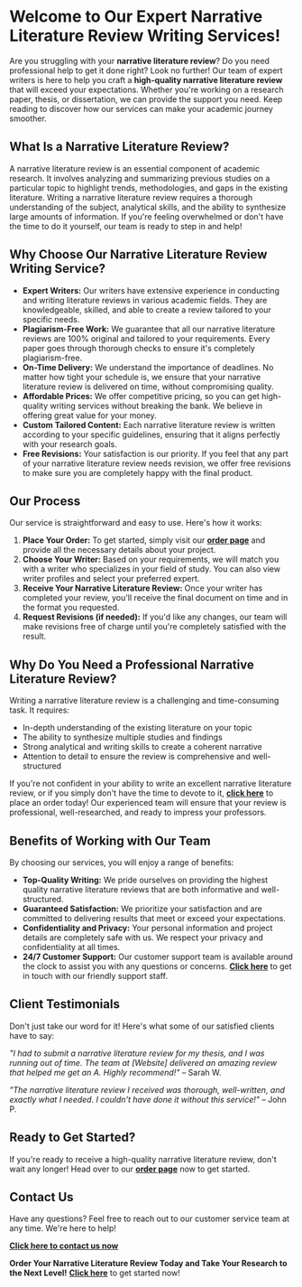 # Welcome to Our Expert Narrative Literature Review Writing Services!

Are you struggling with your **narrative literature review**? Do you need professional help to get it done right? Look no further! Our team of expert writers is here to help you craft a **high-quality narrative literature review** that will exceed your expectations. Whether you're working on a research paper, thesis, or dissertation, we can provide the support you need. Keep reading to discover how our services can make your academic journey smoother.

## What Is a Narrative Literature Review?

A narrative literature review is an essential component of academic research. It involves analyzing and summarizing previous studies on a particular topic to highlight trends, methodologies, and gaps in the existing literature. Writing a narrative literature review requires a thorough understanding of the subject, analytical skills, and the ability to synthesize large amounts of information. If you're feeling overwhelmed or don't have the time to do it yourself, our team is ready to step in and help!

## Why Choose Our Narrative Literature Review Writing Service?

- **Expert Writers:** Our writers have extensive experience in conducting and writing literature reviews in various academic fields. They are knowledgeable, skilled, and able to create a review tailored to your specific needs.
- **Plagiarism-Free Work:** We guarantee that all our narrative literature reviews are 100% original and tailored to your requirements. Every paper goes through thorough checks to ensure it's completely plagiarism-free.
- **On-Time Delivery:** We understand the importance of deadlines. No matter how tight your schedule is, we ensure that your narrative literature review is delivered on time, without compromising quality.
- **Affordable Prices:** We offer competitive pricing, so you can get high-quality writing services without breaking the bank. We believe in offering great value for your money.
- **Custom Tailored Content:** Each narrative literature review is written according to your specific guidelines, ensuring that it aligns perfectly with your research goals.
- **Free Revisions:** Your satisfaction is our priority. If you feel that any part of your narrative literature review needs revision, we offer free revisions to make sure you are completely happy with the final product.

## Our Process

Our service is straightforward and easy to use. Here's how it works:

1. **Place Your Order:** To get started, simply visit our [**order page**](https://tinyurl.com/topessay?keyword=narrative+literature+review) and provide all the necessary details about your project.
2. **Choose Your Writer:** Based on your requirements, we will match you with a writer who specializes in your field of study. You can also view writer profiles and select your preferred expert.
3. **Receive Your Narrative Literature Review:** Once your writer has completed your review, you'll receive the final document on time and in the format you requested.
4. **Request Revisions (if needed):** If you'd like any changes, our team will make revisions free of charge until you're completely satisfied with the result.

## Why Do You Need a Professional Narrative Literature Review?

Writing a narrative literature review is a challenging and time-consuming task. It requires:

- In-depth understanding of the existing literature on your topic
- The ability to synthesize multiple studies and findings
- Strong analytical and writing skills to create a coherent narrative
- Attention to detail to ensure the review is comprehensive and well-structured

If you're not confident in your ability to write an excellent narrative literature review, or if you simply don't have the time to devote to it, [**click here**](https://tinyurl.com/topessay?keyword=narrative+literature+review) to place an order today! Our experienced team will ensure that your review is professional, well-researched, and ready to impress your professors.

## Benefits of Working with Our Team

By choosing our services, you will enjoy a range of benefits:

- **Top-Quality Writing:** We pride ourselves on providing the highest quality narrative literature reviews that are both informative and well-structured.
- **Guaranteed Satisfaction:** We prioritize your satisfaction and are committed to delivering results that meet or exceed your expectations.
- **Confidentiality and Privacy:** Your personal information and project details are completely safe with us. We respect your privacy and confidentiality at all times.
- **24/7 Customer Support:** Our customer support team is available around the clock to assist you with any questions or concerns. [**Click here**](https://tinyurl.com/topessay?keyword=narrative+literature+review) to get in touch with our friendly support staff.

## Client Testimonials

Don't just take our word for it! Here's what some of our satisfied clients have to say:

_"I had to submit a narrative literature review for my thesis, and I was running out of time. The team at [Website] delivered an amazing review that helped me get an A. Highly recommend!"_ – Sarah W.

_"The narrative literature review I received was thorough, well-written, and exactly what I needed. I couldn't have done it without this service!"_ – John P.

## Ready to Get Started?

If you're ready to receive a high-quality narrative literature review, don't wait any longer! Head over to our [**order page**](https://tinyurl.com/topessay?keyword=narrative+literature+review) now to get started.

## Contact Us

Have any questions? Feel free to reach out to our customer service team at any time. We're here to help!

[**Click here to contact us now**](https://tinyurl.com/topessay?keyword=narrative+literature+review)

**Order Your Narrative Literature Review Today and Take Your Research to the Next Level!** [**Click here**](https://tinyurl.com/topessay?keyword=narrative+literature+review) to get started now!
